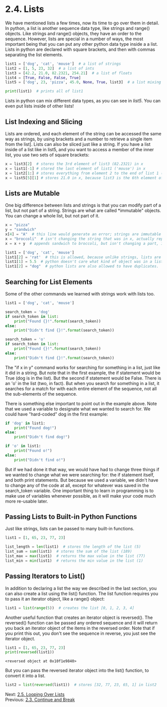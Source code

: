 # 2.4. Lists

We have mentioned lists a few times, now its time to go over them in detail. In python, a list is another sequence data
type, like strings and range() objects. Like strings and range() objects, they have an order to the sequence. However,
lists are special in a number of ways, the most important being that you can put any other python data type inside a
a list. Lists in python are declared with square brackets, and then with commas separating the list elements.

```python
list1 = ['dog', 'cat', 'mouse']  # a list of strings
list2 = [1, 5, 23, 32]  # a list of ints
list3 = [42.2, 21.0, 82.2321, 254.21]  # a list of floats
list4 = [True, False, False, True]
list5 = ['dog', 23, 'pizza', 45.0, None, True, list3]  # a list mixing data types

print(list1)  # prints all of list1

```

Lists in python can mix different data types, as you can see in *list5*. You can even put lists inside of other lists!

## List Indexing and Slicing

Lists are ordered, and each element of the string can be accessed the same way as strings, by using brackets and a 
number to retrieve a single item from the list]. Lists can also be sliced just like a string. If you have a list 
inside of a list like in list5, and you want to access a member of the inner list, you use two sets of square brackets:

```python
x = list3[2]  # stores the 3rd element of list3 (82.2321) in x
x = list1[-1] # stored the last element of list1 ('mouse') in x
x = list2[1:] # stores everything from element 2 to the end of list 1 (['cat', 'mouse']) in x
x = list5[5][1] # stores 21.0 in x, because list3 is the 6th element of list5, and 21.0 is the 2nd element of list3
```

## Lists are Mutable

One big difference between lists and strings is that you can modify part of a list, but not part of a string. Strings
are what are called *immutable" objects. You can change a whole list, but not part of it.

```python
x = "pizza"
y = "sandwich"
x[4] = "A"  # this line would generate an error; strings are immutable and their parts cannot be changed
x = "broccoli"  # isn't changing the string that was in x, actually replacing it entirely
x = x + y  # appends sandwich to broccoli, but isn't changing a part, is again wholly replacing what is stored in x

list1 = ['dog', 'cat', 'mouse']
list1[2] = 'rat'  # this is allowed, because unlike strings, lists are mutable objects
list1[1] = 5.5  # python doesn't care what kind of object was in a list position, you can replace it with another type
list1[2] = "dog"  # python lists are also allowed to have duplicates.
```


## Searching for List Elements
Some of the other commands we learned with strings work with lists too.
```python
list1 = ['dog', 'cat', 'mouse']

search_token = 'dog'
if search_token in list:
    print("Found {}!".format(search_token))
else:
    print("Didn't find {}!".format(search_token))

search_token = 'o'
if search_token in list:
    print("Found {}!".format(search_token))
else:
    print("Didn't find {}!".format(search_token))
```

The "if x in y" command works for searching for something in a list, just like it did in a string. But note that in the
first example, the if statement would be True (dog is in the list). But the second if statement would be False. There 
is an 'o' in the list (two, in fact). But when you search for something in a list, it searches for a match for with 
each entire element of the sequence, not all the sub-elements of the sequence.

There is something else important to point out in the example above. Note that we used a variable to designate what we
wanted to search for. We could have "hard-coded" dog in the first example:

```python
if 'dog' in list1:
    print("Found dog!")
else:
    print("Didn't find dog!")

if 'o' in list1:
    print("Found o!")
else:
    print("Didn't find o!")
```

But if we had done it that way, we would have had to change three things if we wanted to change what we were searching
for: the if statement itself, and both print statements. But because we used a variable, we didn't have to change any of
the code at all, except for whatever was saved in the search_token variable. One important thing to learn in programming
is to make use of variables whenever possible, as it will make your code much more re-usable later.

## Passing Lists to Built-in Python Functions

Just like strings, lists can be passed to many built-in functions.

```python
list1 = [1, 65, 23, 77, 23]

list_length = len(list1)  # stores the length of the list (5)
list_sum = sum(list1)  # stores the sum of the list (189)
list_max = max(list1)  # returns the max value in the list (77)
list_min = min(list1)  # returns the min value in the list (1)

```

## Passing Iterators to List()

In addition to declaring a list the way we described in the last section, you can also create a list using the list()
function. The list function requires you to pass it an iterator object, like a range() object:
```python
list1 = list(range(5))  # creates the list [0, 1, 2, 3, 4]
```

Another useful function that creates an iterator object is reversed(). The reversed() function can be passed any ordered
sequence and it will return you back an iterator object of the items in the reversed order. Note that if you print this
out, you don't see the sequence in reverse, you just see the iterator object.
```python
list1 = [1, 65, 23, 77, 23]
print(reversed(list1))
```
```text
<reversed object at 0x10f1e9840>
```

But you can pass the reversed iterator object into the list() function, to convert it into a list.

```python
list2 = list(reversed(list1))  # stores [32, 77, 23, 65, 1] in list2
```

Next: [2.5. Looping Over Lists](2.5.%20List%20Methods.md)<br>
Previous: [2.3. Continue and Break](2.3.%20Continue%20and%20Break.md)